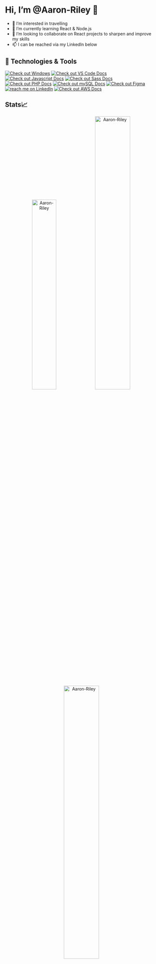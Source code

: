 # Hi, I’m @Aaron-Riley 👋
  - 👀 I’m interested in travelling
  - 🌱 I’m currently learning React & Node.js
  - 💞️ I’m looking to collaborate on React projects to sharpen and improve my skills
  - 📫 I can be reached via my LinkedIn below

<!---
Aaron-Riley/Aaron-Riley is a ✨ special ✨ repository because its `README.md` (this file) appears on your GitHub profile.
You can click the Preview link to take a look at your changes.
--->
## 🔧 Technologies & Tools
<p>
  <a href="https://learn.microsoft.com/en-us/windows/">
        <img src="https://img.shields.io/badge/Os-Windows-informational?style=flat&logo=windows&logoColor=white"
            alt="Check out Windows"></a>  
    <a href="https://code.visualstudio.com/docs">
        <img src="https://img.shields.io/badge/Editor-VSCode-informational?style=flat&logo=VisualStudioCode&logoColor=white"
            alt="Check out VS Code Docs"></a>
  <a href="https://developer.mozilla.org/en-US/docs/Web/JavaScript">
        <img src="https://img.shields.io/badge/Code-Javascript-informational?style=flat&logo=Javascript&logoColor=white"
            alt="Check out Javascript Docs"></a>
   <a href="https://sass-lang.com/documentation/">
        <img src="https://img.shields.io/badge/Code-Scss-informational?style=flat&logo=sass&logoColor=white"
            alt="Check out Sass Docs"></a>
     <a href="https://www.php.net/manual/en/">
        <img src="https://img.shields.io/badge/Code-PHP-informational?style=flat&logo=PHP&logoColor=white"
            alt="Check out PHP Docs"></a>
     <a href="https://dev.mysql.com/doc/">
        <img src="https://img.shields.io/badge/Tools-MYSQL-informational?style=flat&logo=MYSQL&logoColor=white"
            alt="Check out mySQL Docs"></a>
   <a href="https://www.figma.com/">
        <img src="https://img.shields.io/badge/Design-Figma-informational?style=flat&logo=Figma&logoColor=white"
            alt="Check out Figma"></a>
   <a href="https://www.linkedin.com/in/aaron-riley-b2b686178/">
        <img src="https://img.shields.io/badge/LinkedIn-informational?style=flat&logo=LinkedIn&logoColor=white"
            alt="reach me on LinkedIn"></a>
     <a href="https://docs.aws.amazon.com/">
        <img src="https://img.shields.io/static/v1?style=for-the-badge&message=Amazon+AWS&color=232F3E&logo=Amazon+AWS&logoColor=FFFFFF&label="
            alt="Check out AWS Docs"></a>
<p/>
  
## Stats📈 
<p align="center">
<img width="40%" src="https://github-readme-stats.vercel.app/api/top-langs?username=Aaron-Riley&show_icons=true&theme=dracula&title_color=ff8000&text_color=ffffff&bg_color=6a6a6a&locale=en&layout=compact&hide_border=true" alt="Aaron-Riley" /> 
<img width="48%" src="https://github-readme-stats.vercel.app/api?username=Aaron-Riley&show_icons=true&theme=tokyonight&title_color=ff8000&text_color=ffffff&bg_color=6a6a6a&locale=en&hide_border=true" alt="Aaron-Riley" /> 
<img width="48%" src="https://github-readme-streak-stats.herokuapp.com/?user=Aaron-Riley&theme=highcontrast&hide_border=true" alt="Aaron-Riley" /> </p>
